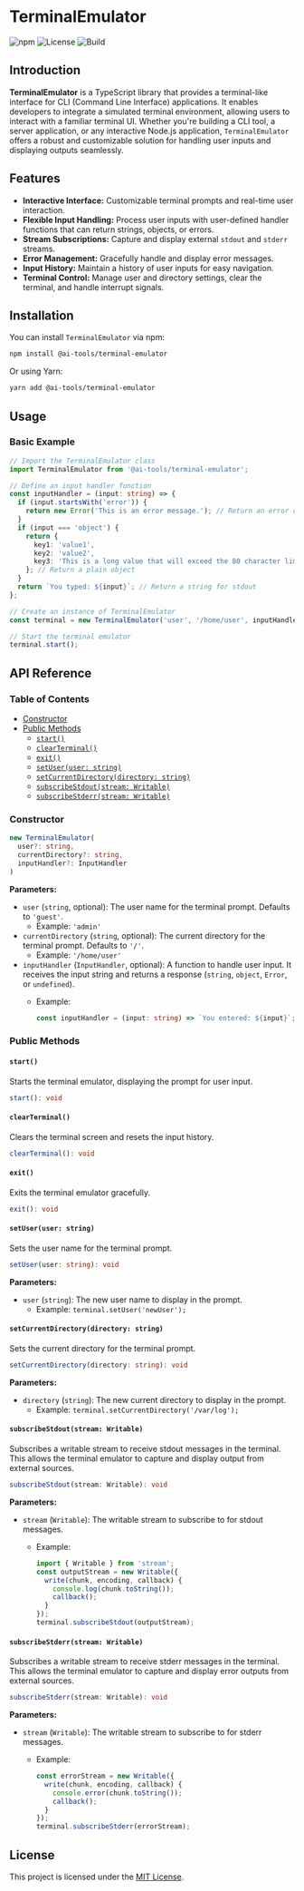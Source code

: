 # TerminalEmulator

![npm](https://img.shields.io/npm/v/@ai-tools/terminal-emulator)
![License](https://img.shields.io/npm/l/@ai-tools/terminal-emulator)
![Build](https://img.shields.io/github/actions/workflow/status/zackiles/terminal-emulator/ci.yml?branch=main)

## Introduction

**TerminalEmulator** is a TypeScript library that provides a terminal-like interface for CLI (Command Line Interface) applications. It enables developers to integrate a simulated terminal environment, allowing users to interact with a familiar terminal UI. Whether you're building a CLI tool, a server application, or any interactive Node.js application, `TerminalEmulator` offers a robust and customizable solution for handling user inputs and displaying outputs seamlessly.

## Features

- **Interactive Interface:** Customizable terminal prompts and real-time user interaction.
- **Flexible Input Handling:** Process user inputs with user-defined handler functions that can return strings, objects, or errors.
- **Stream Subscriptions:** Capture and display external `stdout` and `stderr` streams.
- **Error Management:** Gracefully handle and display error messages.
- **Input History:** Maintain a history of user inputs for easy navigation.
- **Terminal Control:** Manage user and directory settings, clear the terminal, and handle interrupt signals.

## Installation

You can install `TerminalEmulator` via npm:

```bash
npm install @ai-tools/terminal-emulator
```

Or using Yarn:

```bash
yarn add @ai-tools/terminal-emulator
```

## Usage

### Basic Example

```typescript
// Import the TerminalEmulator class
import TerminalEmulator from '@ai-tools/terminal-emulator';

// Define an input handler function
const inputHandler = (input: string) => {
  if (input.startsWith('error')) {
    return new Error('This is an error message.'); // Return an error object
  }
  if (input === 'object') {
    return {
      key1: 'value1',
      key2: 'value2',
      key3: 'This is a long value that will exceed the 80 character limit and should be wrapped accordingly.',
    }; // Return a plain object
  }
  return `You typed: ${input}`; // Return a string for stdout
};

// Create an instance of TerminalEmulator
const terminal = new TerminalEmulator('user', '/home/user', inputHandler);

// Start the terminal emulator
terminal.start();
```

## API Reference

### Table of Contents

- [Constructor](#constructor)
- [Public Methods](#public-methods)
  - [`start()`](#start)
  - [`clearTerminal()`](#clearterminal)
  - [`exit()`](#exit)
  - [`setUser(user: string)`](#setuseruser-string)
  - [`setCurrentDirectory(directory: string)`](#setcurrentdirectorydirectory-string)
  - [`subscribeStdout(stream: Writable)`](#subscribestdoutstream-writable)
  - [`subscribeStderr(stream: Writable)`](#subscribestderrstream-writable)

### Constructor

```typescript
new TerminalEmulator(
  user?: string,
  currentDirectory?: string,
  inputHandler?: InputHandler
)
```

**Parameters:**

- `user` (`string`, optional): The user name for the terminal prompt. Defaults to `'guest'`.
  - Example: `'admin'`
- `currentDirectory` (`string`, optional): The current directory for the terminal prompt. Defaults to `'/'`.
  - Example: `'/home/user'`
- `inputHandler` (`InputHandler`, optional): A function to handle user input. It receives the input string and returns a response (`string`, `object`, `Error`, or `undefined`).
  - Example:

    ```typescript
    const inputHandler = (input: string) => `You entered: ${input}`;
    ```

### Public Methods

#### `start()`

Starts the terminal emulator, displaying the prompt for user input.

```typescript
start(): void
```

#### `clearTerminal()`

Clears the terminal screen and resets the input history.

```typescript
clearTerminal(): void
```

#### `exit()`

Exits the terminal emulator gracefully.

```typescript
exit(): void
```

#### `setUser(user: string)`

Sets the user name for the terminal prompt.

```typescript
setUser(user: string): void
```

**Parameters:**

- `user` (`string`): The new user name to display in the prompt.
  - Example: `terminal.setUser('newUser');`

#### `setCurrentDirectory(directory: string)`

Sets the current directory for the terminal prompt.

```typescript
setCurrentDirectory(directory: string): void
```

**Parameters:**

- `directory` (`string`): The new current directory to display in the prompt.
  - Example: `terminal.setCurrentDirectory('/var/log');`

#### `subscribeStdout(stream: Writable)`

Subscribes a writable stream to receive stdout messages in the terminal. This allows the terminal emulator to capture and display output from external sources.

```typescript
subscribeStdout(stream: Writable): void
```

**Parameters:**

- `stream` (`Writable`): The writable stream to subscribe to for stdout messages.
  - Example:

    ```typescript
    import { Writable } from 'stream';
    const outputStream = new Writable({
      write(chunk, encoding, callback) {
        console.log(chunk.toString());
        callback();
      }
    });
    terminal.subscribeStdout(outputStream);
    ```

#### `subscribeStderr(stream: Writable)`

Subscribes a writable stream to receive stderr messages in the terminal. This allows the terminal emulator to capture and display error outputs from external sources.

```typescript
subscribeStderr(stream: Writable): void
```

**Parameters:**

- `stream` (`Writable`): The writable stream to subscribe to for stderr messages.
  - Example:

    ```typescript
    const errorStream = new Writable({
      write(chunk, encoding, callback) {
        console.error(chunk.toString());
        callback();
      }
    });
    terminal.subscribeStderr(errorStream);
    ```

## License

This project is licensed under the [MIT License](LICENSE).
